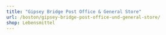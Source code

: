 ```yaml
---
title: "Gipsey Bridge Post Office & General Store"
url: /boston/gipsey-bridge-post-office-und-general-store/
shop: Lebensmittel
---
```

